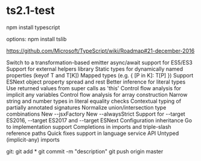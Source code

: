 # ts2.1-test

npm install typescript

options:
npm install tslib

https://github.com/Microsoft/TypeScript/wiki/Roadmap#21-december-2016

Switch to a transformation-based emitter
async/await support for ES5/ES3
Support for external helpers library
Static types for dynamically named properties (keyof T and T[K])
Mapped types (e.g. { [P in K]: T[P] })
Support ESNext object property spread and rest
Better inference for literal types
Use returned values from super calls as 'this'
Control flow analysis for implicit any variables
Control flow analysis for array construction
Narrow string and number types in literal equality checks
Contextual typing of partially annotated signatures
Normalize union/intersection type combinations
New --jsxFactory
New --alwaysStrict
Support for --target ES2016, --target ES2017 and --target ESNext
Configuration inheritance
Go to implementation support
Completions in imports and triple-slash reference paths
Quick fixes support in language service API
Untyped (implicit-any) imports

git:
git add *
git commit -m "description"
git push origin master
